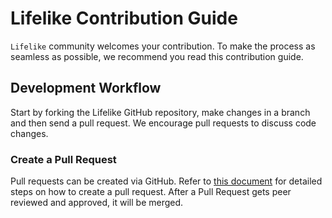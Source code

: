 # Lifelike Contribution Guide

``Lifelike`` community welcomes your contribution. To make the process as seamless as possible, we recommend you read this contribution guide.

## Development Workflow

Start by forking the Lifelike GitHub repository, make changes in a branch and then send a pull request. We encourage pull requests to discuss code changes.

### Create a Pull Request

Pull requests can be created via GitHub. Refer to [this document](https://help.github.com/articles/creating-a-pull-request/) for detailed steps on how to create a pull request. After a Pull Request gets peer reviewed and approved, it will be merged.
